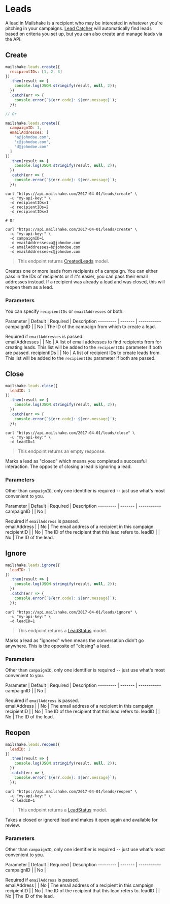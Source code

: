 # Leads

A lead in Mailshake is a recipient who may be interested in whatever you're pitching in your campaigns. [Lead Catcher](https://mailshake.com/lead-catcher/) will automatically find leads based on criteria you set up, but you can also create and manage leads via the API.

## Create

```javascript
mailshake.leads.create({
  recipientIDs: [1, 2, 3]
})
  .then(result => {
    console.log(JSON.stringify(result, null, 2));
  })
  .catch(err => {
    console.error(`${err.code}: ${err.message}`);
  });

// Or

mailshake.leads.create({
  campaignID: 1,
  emailAddresses: [
    'a@johndoe.com',
    'c@johndoe.com',
    'd@johndoe.com'
  ]
})
  .then(result => {
    console.log(JSON.stringify(result, null, 2));
  })
  .catch(err => {
    console.error(`${err.code}: ${err.message}`);
  });
```

```shell
curl "https://api.mailshake.com/2017-04-01/leads/create" \
  -u "my-api-key:" \
  -d recipientIDs=1
  -d recipientIDs=2
  -d recipientIDs=3

# Or

curl "https://api.mailshake.com/2017-04-01/leads/create" \
  -u "my-api-key:" \
  -d campaignID=1
  -d emailAddresses=a@johndoe.com
  -d emailAddresses=b@johndoe.com
  -d emailAddresses=c@johndoe.com
```

> This endpoint returns [CreatedLeads](#CreatedLeads) model.

Creates one or more leads from recipients of a campaign. You can either pass in the IDs of recipients or if it's easier, you can pass their email addresses instead. If a recipient was already a lead and was closed, this will reopen them as a lead.

### Parameters

You can specify `recipientIDs` or `emailAddresses` or both.

Parameter | Default | Required | Description
--------- | ------- | -----------
campaignID |  | No | The ID of the campaign from which to create a lead. <aside class="warning">Required if `emailAddresses` is passed.</aside>
emailAddresses |  | No | A list of email addresses to find recipients from for creating leads. This list will be added to the `recipientIDs` parameter if both are passed.
recipientIDs |  | No | A list of recipient IDs to create leads from. This list will be added to the `recipientIDs` parameter if both are passed.

## Close

```javascript
mailshake.leads.close({
  leadID: 1
})
  .then(result => {
    console.log(JSON.stringify(result, null, 2));
  })
  .catch(err => {
    console.error(`${err.code}: ${err.message}`);
  });
```

```shell
curl "https://api.mailshake.com/2017-04-01/leads/close" \
  -u "my-api-key:" \
  -d leadID=1
```

> This endpoint returns an empty response.

Marks a lead as "closed" which means you completed a successful interaction. The opposite of closing a lead is ignoring a lead.

### Parameters

Other than `campaignID`, only one identifier is required -- just use what's most convenient to you.

Parameter | Default | Required | Description
--------- | ------- | -----------
campaignID |  | No | <aside class="warning">Required if `emailAddress` is passed.</aside>
emailAddress | | No | The email address of a recipient in this campaign.
recipientID | | No | The ID of the recipient that this lead refers  to.
leadID | | No | The ID of the lead.

## Ignore

```javascript
mailshake.leads.ignore({
  leadID: 1
})
  .then(result => {
    console.log(JSON.stringify(result, null, 2));
  })
  .catch(err => {
    console.error(`${err.code}: ${err.message}`);
  });
```

```shell
curl "https://api.mailshake.com/2017-04-01/leads/ignore" \
  -u "my-api-key:" \
  -d leadID=1
```

> This endpoint returns a [LeadStatus](#LeadStatus) model.

Marks a lead as "ignored" when means the conversation didn't go anywhere. This is the opposite of "closing" a lead.

### Parameters

Other than `campaignID`, only one identifier is required -- just use what's most convenient to you.

Parameter | Default | Required | Description
--------- | ------- | -----------
campaignID |  | No | <aside class="warning">Required if `emailAddress` is passed.</aside>
emailAddress | | No | The email address of a recipient in this campaign.
recipientID | | No | The ID of the recipient that this lead refers  to.
leadID | | No | The ID of the lead.

## Reopen

```javascript
mailshake.leads.reopen({
  leadID: 1
})
  .then(result => {
    console.log(JSON.stringify(result, null, 2));
  })
  .catch(err => {
    console.error(`${err.code}: ${err.message}`);
  });
```

```shell
curl "https://api.mailshake.com/2017-04-01/leads/reopen" \
  -u "my-api-key:" \
  -d leadID=1
```

> This endpoint returns a [LeadStatus](#LeadStatus) model.

Takes a closed or ignored lead and makes it open again and available for review.

### Parameters

Other than `campaignID`, only one identifier is required -- just use what's most convenient to you.

Parameter | Default | Required | Description
--------- | ------- | -----------
campaignID |  | No | <aside class="warning">Required if `emailAddress` is passed.</aside>
emailAddress | | No | The email address of a recipient in this campaign.
recipientID | | No | The ID of the recipient that this lead refers  to.
leadID | | No | The ID of the lead.
